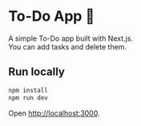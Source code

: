 # To-Do App 📝

A simple To-Do app built with Next.js.  
You can add tasks and delete them.

## Run locally

```bash
npm install
npm run dev
```

Open [http://localhost:3000](http://localhost:3000).
